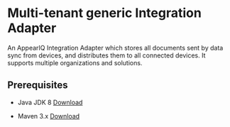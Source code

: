 Multi-tenant generic Integration Adapter
========================================

An AppearIQ Integration Adapter which stores all documents sent by data sync from devices, and distributes them to all connected devices.
It supports multiple organizations and solutions.


Prerequisites
-------------

* Java JDK 8 [Download](http://www.oracle.com/technetwork/java/javase/downloads/jdk8-downloads-2133151.html)

* Maven 3.x [Download](http://maven.apache.org/download.cgi)
